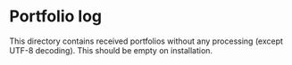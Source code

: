 # Portfolio log

This directory contains received portfolios without any processing
(except UTF-8 decoding). This should be empty on installation.
